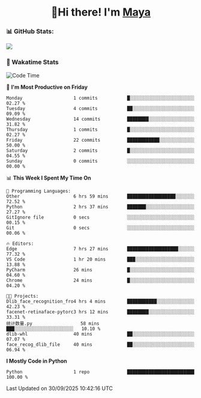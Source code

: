  <h1 align="center">👋Hi there! I'm <a href="https://liumyblog.cn">Maya</a></h1>

### 📊 GitHub Stats:
<p href="https://github.com/anuraghazra/github-readme-stats">
<img align="left" src="https://github-readme-stats.vercel.app/api?username=liumy-lay&show_icons=true&title_color=ffffff&icon_color=ffffff&text_color=ffffff&bg_color=D80835&hide_title=true" />
</p>
<br clear="left"/>

### 🚀 Wakatime Stats
<!--START_SECTION:waka-->
![Code Time](http://img.shields.io/badge/Code%20Time-218%20hrs%2019%20mins-blue)

📅 **I'm Most Productive on Friday** 

```text
Monday                   1 commits           █░░░░░░░░░░░░░░░░░░░░░░░░   02.27 % 
Tuesday                  4 commits           ██░░░░░░░░░░░░░░░░░░░░░░░   09.09 % 
Wednesday                14 commits          ████████░░░░░░░░░░░░░░░░░   31.82 % 
Thursday                 1 commits           █░░░░░░░░░░░░░░░░░░░░░░░░   02.27 % 
Friday                   22 commits          ████████████░░░░░░░░░░░░░   50.00 % 
Saturday                 2 commits           █░░░░░░░░░░░░░░░░░░░░░░░░   04.55 % 
Sunday                   0 commits           ░░░░░░░░░░░░░░░░░░░░░░░░░   00.00 % 
```


📊 **This Week I Spent My Time On** 

```text
💬 Programming Languages: 
Other                    6 hrs 59 mins       ██████████████████░░░░░░░   72.52 % 
Python                   2 hrs 37 mins       ███████░░░░░░░░░░░░░░░░░░   27.27 % 
GitIgnore file           0 secs              ░░░░░░░░░░░░░░░░░░░░░░░░░   00.15 % 
Git                      0 secs              ░░░░░░░░░░░░░░░░░░░░░░░░░   00.06 % 

🔥 Editors: 
Edge                     7 hrs 27 mins       ███████████████████░░░░░░   77.32 % 
VS Code                  1 hr 20 mins        ███░░░░░░░░░░░░░░░░░░░░░░   13.88 % 
PyCharm                  26 mins             █░░░░░░░░░░░░░░░░░░░░░░░░   04.60 % 
Chrome                   24 mins             █░░░░░░░░░░░░░░░░░░░░░░░░   04.20 % 

🐱‍💻 Projects: 
Dlib_face_recognition_fro4 hrs 4 mins        ███████████░░░░░░░░░░░░░░   42.23 % 
facenet-retinaface-pytorc3 hrs 12 mins       ████████░░░░░░░░░░░░░░░░░   33.31 % 
统计数量.py                  58 mins             ███░░░░░░░░░░░░░░░░░░░░░░   10.10 % 
dlib-whl                 40 mins             ██░░░░░░░░░░░░░░░░░░░░░░░   07.07 % 
face_recog_dlib_file     40 mins             ██░░░░░░░░░░░░░░░░░░░░░░░   06.94 % 
```

**I Mostly Code in Python** 

```text
Python                   1 repo              █████████████████████████   100.00 % 
```




 Last Updated on 30/09/2025 10:42:16 UTC
<!--END_SECTION:waka-->
